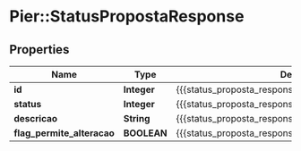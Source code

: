 # Pier::StatusPropostaResponse

## Properties
Name | Type | Description | Notes
------------ | ------------- | ------------- | -------------
**id** | **Integer** | {{{status_proposta_response_id_value}}} | [optional] 
**status** | **Integer** | {{{status_proposta_response_status_value}}} | [optional] 
**descricao** | **String** | {{{status_proposta_response_descricao_value}}} | [optional] 
**flag_permite_alteracao** | **BOOLEAN** | {{{status_proposta_response_flag_permite_alteracao_value}}} | [optional] 



